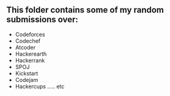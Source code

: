 ## This folder contains some of my random submissions over:
- Codeforces
- Codechef
- Atcoder
- Hackerearth
- Hackerrank
- SPOJ
- Kickstart
- Codejam
- Hackercups ..... etc
          